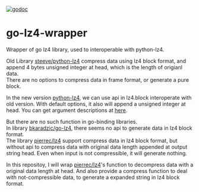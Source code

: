 [![godoc](https://godoc.org/github.com/kmiku7/go-lz4-wrapper/lz4wrapper?status.png)](https://godoc.org/github.com/kmiku7/go-lz4-wrapper/lz4wrapper)

# go-lz4-wrapper
Wrapper of go lz4 library, used to interoperable with python-lz4.

Old Library [steeve/python-lz4](https://github.com/steeve/python-lz4) compress data using lz4 block format, and append 4 bytes unsigned integer at head, which is the length of origianl data.  
There are no options to compress data in frame format, or generate a pure block.

In the new version [python-lz4](https://github.com/python-lz4/python-lz4), we can use api in lz4.block interoperate with old version. With default options, it also will append a unsigned integer at head. You can get argument descriptions at [here](https://python-lz4.readthedocs.io/en/stable/lz4.block.html#lz4.block.compress).

But there are no such function in go-binding libraries.  
In library [bkaradzic/go-lz4](https://github.com/bkaradzic/go-lz4), there seems no api to generate data in lz4 block format.  
The library [pierrec/lz4](https://github.com/pierrec/lz4) support compress data in lz4 block format, but without api to compress data with original data length appended at output string head. Even when input is not compressible, it will generate nothing.

In this repositoy, I will wrap [pierrec/lz4](https://github.com/pierrec/lz4)'s function to decompress data with a original data length at head. And also provide a compress function to deal with not-compressible data, to generate a expanded string in lz4 block format.
